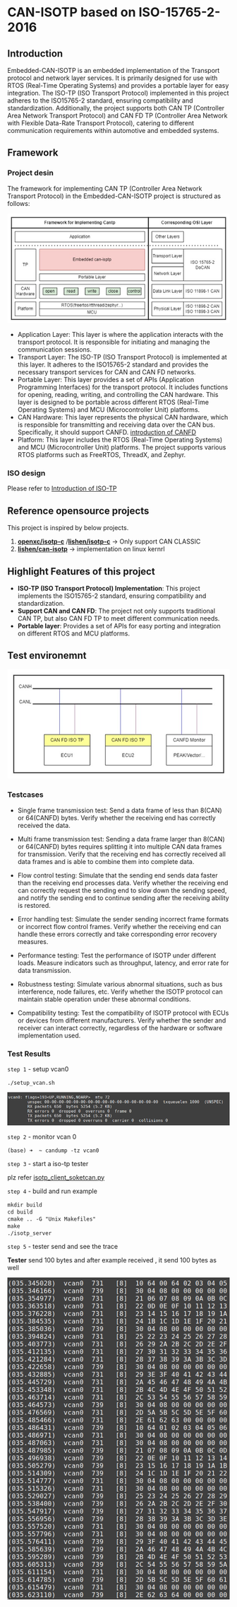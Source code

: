 # CAN-ISOTP based on ISO-15765-2-2016

## Introduction

Embedded-CAN-ISOTP is an embedded implementation of the Transport protocol and network layer services. It is primarily designed for use with RTOS (Real-Time Operating Systems) and provides a portable layer for easy integration. The ISO-TP (ISO Transport Protocol) implemented in this project adheres to the ISO15765-2 standard, ensuring compatibility and standardization. Additionally, the project supports both CAN TP (Controller Area Network Transport Protocol) and CAN FD TP (Controller Area Network with Flexible Data-Rate Transport Protocol), catering to different communication requirements within automotive and embedded systems.

## Framework
### Project desin
The framework for implementing CAN TP (Controller Area Network Transport Protocol) in the Embedded-CAN-ISOTP project is structured as follows:
<div style="text-align: center;">
  <img src="./docs/cantp_framework.jpg">
</div>

- Application Layer: This layer is where the application interacts with the transport protocol. It is responsible for initiating and managing the communication sessions.
- Transport Layer: The ISO-TP (ISO Transport Protocol) is implemented at this layer. It adheres to the ISO15765-2 standard and provides the necessary transport services for CAN and CAN FD networks.
- Portable Layer: This layer provides a set of APIs (Application Programming Interfaces) for the transport protocol. It includes functions for opening, reading, writing, and controlling the CAN hardware. This layer is designed to be portable across different RTOS (Real-Time Operating Systems) and MCU (Microcontroller Unit) platforms.
- CAN Hardware: This layer represents the physical CAN hardware, which is responsible for transmitting and receiving data over the CAN bus. Specifically, it should support CANFD. [introduction of CANFD](./introduction_CANFD.md)
- Platform: This layer includes the RTOS (Real-Time Operating Systems) and MCU (Microcontroller Unit) platforms. The project supports various RTOS platforms such as FreeRTOS, ThreadX, and Zephyr.

### ISO design

Please refer to [Introduction of ISO-TP](./introduction_CAN_ISO15765.md)

## Reference opensource projects
This project is inspired by below projects.

1. **[openxc/isotp-c](https://github.com/openxc/isotp-c)** /**[lishen/isotp-c](https://github.com/lishen2/isotp-c)**
    -> Only support CAN CLASSIC
2. **[lishen/can-isotp](https://github.com/hartkopp/can-isotp)**
    -> implementation on linux kernrl 

## Highlight Features of this project
  - **ISO-TP (ISO Transport Protocol) Implementation**: This project implements the ISO15765-2 standard, ensuring compatibility and standardization.
  - **Support CAN and CAN FD**: The project not only supports traditional CAN TP, but also CAN FD TP to meet different communication needs.
  - **Portable layer**: Provides a set of APIs for easy porting and integration on different RTOS and MCU platforms.

## Test environemnt

<div style="text-align: center;">
  <img src="./docs/test_environment.jpg">
</div>


### Testcases

- Single frame transmission test:
Send a data frame of less than 8(CAN) or 64(CANFD) bytes.
Verify whether the receiving end has correctly received the data.

- Multi frame transmission test:
Sending a data frame larger than 8(CAN) or 64(CANFD) bytes requires splitting it into multiple CAN data frames for transmission.
Verify that the receiving end has correctly received all data frames and is able to combine them into complete data.

- Flow control testing:
Simulate that the sending end sends data faster than the receiving end processes data.
Verify whether the receiving end can correctly request the sending end to slow down the sending speed, and notify the sending end to continue sending after the receiving ability is restored.

- Error handling test:
Simulate the sender sending incorrect frame formats or incorrect flow control frames.
Verify whether the receiving end can handle these errors correctly and take corresponding error recovery measures.

- Performance testing:
Test the performance of ISOTP under different loads.
Measure indicators such as throughput, latency, and error rate for data transmission.

- Robustness testing:
Simulate various abnormal situations, such as bus interference, node failures, etc.
Verify whether the ISOTP protocol can maintain stable operation under these abnormal conditions.

- Compatibility testing:
Test the compatibility of ISOTP protocol with ECUs or devices from different manufacturers.
Verify whether the sender and receiver can interact correctly, regardless of the hardware or software implementation used.

### Test Results

`step 1` - setup vcan0

```shell
./setup_vcan.sh
```

![image-20241210185128452](./${pics}/image-20241210185128452.png) 

`step 2` - monitor vcan 0

```
(base) ➜  ~ candump -tz vcan0
```

`step 3` - start a iso-tp tester

plz refer [isotp_client_soketcan.py](https://github.com/CN-CaoJun/Vehicle-communication-tester-set/blob/main/isotp-can-tester-nogui/isotp_client_soketcan.py)

`step 4` - build and run example

```
mkdir build 
cd build
cmake .. -G "Unix Makefiles"
make 
./isotp_server
```

`step 5` - tester send and see the trace

**Tester** send 100 bytes and after example received , it send 100 bytes as well

![image-20241210185943598](./${pics}/image-20241210185943598.png) 

